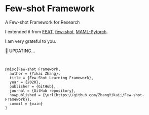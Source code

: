 # Few-shot Framework
 A Few-shot Framework for Research

I extended it from [FEAT](https://github.com/Sha-Lab/FEAT), [few-shot](https://github.com/oscarknagg/few-shot), [MAML-Pytorch](https://github.com/dragen1860/MAML-Pytorch).

I am very grateful to you.

:rice: UPDATING...

&nbsp;

```
@misc{Few-shot Framework,
  author = {Yikai Zhang},
  title = {Few-Shot Learning Framework},
  year = {2020},
  publisher = {GitHub},
  journal = {GitHub repository},
  howpublished = {\url{https://github.com/ZhangYikaii/Few-shot-Framework}},
  commit = {main}
}
```

